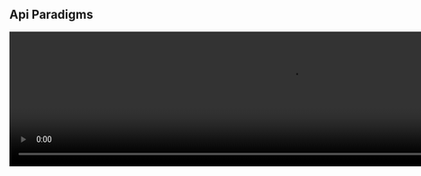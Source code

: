 

## Api Paradigms 

<video width="1000" height="240" controls>
  <source src="http://ankit-portfolio.s3-ap-southeast-1.amazonaws.com/system-design/basics/08-api-paradigms.mp4" type="video/mp4">
</video>
